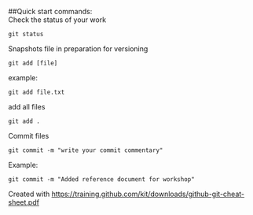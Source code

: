 ##Quick start commands:  
Check the status of your work

    git status
    
Snapshots file in preparation for versioning

    git add [file]
example:

    git add file.txt
add all files

    git add .

Commit files       

    git commit -m "write your commit commentary"
    
Example:   

    git commit -m "Added reference document for workshop"
    

    
    
    
    







Created with https://training.github.com/kit/downloads/github-git-cheat-sheet.pdf 
